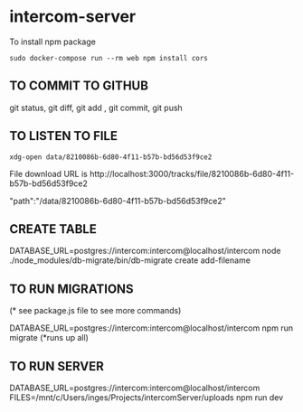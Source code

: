 # intercom-server

To install npm package

    sudo docker-compose run --rm web npm install cors

## TO COMMIT TO GITHUB

git status, git diff, git add <filename>, git commit, git push

## TO LISTEN TO FILE 
    
    xdg-open data/8210086b-6d80-4f11-b57b-bd56d53f9ce2 

File download URL is http://localhost:3000/tracks/file/8210086b-6d80-4f11-b57b-bd56d53f9ce2

"path":"/data/8210086b-6d80-4f11-b57b-bd56d53f9ce2"

## CREATE TABLE

DATABASE_URL=postgres://intercom:intercom@localhost/intercom node ./node_modules/db-migrate/bin/db-migrate create add-filename

## TO RUN MIGRATIONS  

(* see package.js file to see more commands)

DATABASE_URL=postgres://intercom:intercom@localhost/intercom npm run migrate (*runs up all)

## TO RUN SERVER

DATABASE_URL=postgres://intercom:intercom@localhost/intercom FILES=/mnt/c/Users/inges/Projects/intercomServer/uploads npm run dev